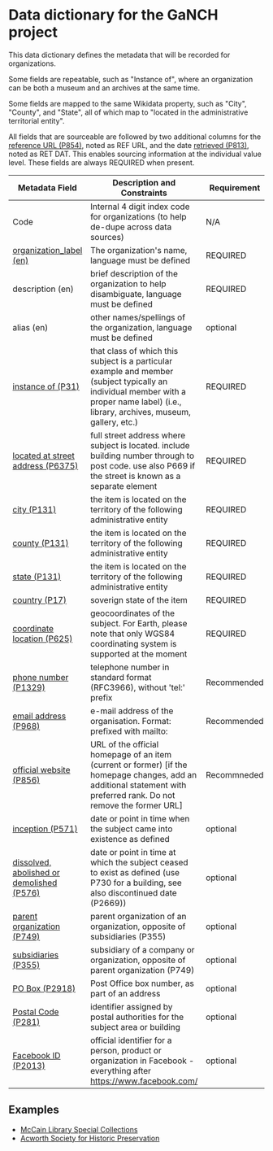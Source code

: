 # Data dictionary for the GaNCH project

This data dictionary defines the metadata that will be recorded for organizations.  

Some fields are repeatable, such as "Instance of", where an organization can be both a museum and an archives at the same time.

Some fields are mapped to the same Wikidata property, such as "City", "County", and "State", all of which map to "located in the administrative territorial entity".

All fields that are sourceable are followed by two additional columns for the [reference URL (P854)](https://www.wikidata.org/wiki/Property:P854), noted as REF URL, and the date [retrieved (P813)](https://www.wikidata.org/wiki/Property:P813), noted as RET DAT.  This enables sourcing information at the individual value level.  These fields are always REQUIRED when present.

| Metadata Field | Description and Constraints | Requirement |
| --- | --- | --- |
| Code | Internal 4 digit index code for organizations (to help de-dupe across data sources) | N/A | REQUIRED |
| [organization_label (en)](https://www.wikidata.org/wiki/Wikidata:Introduction#How_does_Wikidata_work?)| The organization's name, language must be defined | REQUIRED |
|description (en)| brief description of the organization to help disambiguate, language must be defined | REQUIRED |
|alias (en)| other names/spellings of the organization, language must be defined | optional |
|[instance of (P31)](https://www.wikidata.org/wiki/Property:P31)| that class of which this subject is a particular example and member (subject typically an individual member with a proper name label) (i.e., library, archives, museum, gallery, etc.) | REQUIRED |
|[located at street address (P6375)](https://www.wikidata.org/wiki/Property:P6375)| full street address where subject is located. include building number through to post code. use also P669 if the street is known as a separate element | REQUIRED |
|[city (P131)](https://www.wikidata.org/wiki/Property:P131)| the item is located on the territory of the following administrative entity | REQUIRED |
|[county (P131)](https://www.wikidata.org/wiki/Property:P131)|the item is located on the territory of the following administrative entity | REQUIRED |
|[state (P131)](https://www.wikidata.org/wiki/Property:P131)| the item is located on the territory of the following administrative entity | REQUIRED |
|[country (P17)](https://www.wikidata.org/wiki/Property:P17) | soverign state of the item | REQUIRED |
|[coordinate location (P625)](https://www.wikidata.org/wiki/Property:P625) | geocoordinates of the subject. For Earth, please note that only WGS84 coordinating system is supported at the moment | REQUIRED |
|[phone number (P1329)](https://www.wikidata.org/wiki/Property:P1329)| telephone number in standard format (RFC3966), without 'tel:' prefix | Recommended |
|[email address (P968)](https://www.wikidata.org/wiki/Property:P968)| e-mail address of the organisation. Format: prefixed with mailto: | Recommended|
|[official website (P856)](https://www.wikidata.org/wiki/Property:P856)| URL of the official homepage of an item (current or former) [if the homepage changes, add an additional statement with preferred rank. Do not remove the former URL] | Recommneded |
|[inception (P571)](https://www.wikidata.org/wiki/Property:P571)| date or point in time when the subject came into existence as defined | optional |
|[dissolved, abolished or demolished (P576)](https://www.wikidata.org/wiki/Property:P576)| date or point in time at which the subject ceased to exist as defined (use P730 for a building, see also discontinued date (P2669))| optional |
|[parent organization (P749)](https://www.wikidata.org/wiki/Property:P749) | parent organization of an organization, opposite of subsidiaries (P355) | optional |
|[subsidiaries (P355)](https://www.wikidata.org/wiki/Property:P355) | subsidiary of a company or organization, opposite of parent organization (P749) | optional |
|[PO Box (P2918)](https://www.wikidata.org/wiki/Property:P2918)| Post Office box number, as part of an address | optional |
|[Postal Code (P281)](https://www.wikidata.org/wiki/Property:P281) | identifier assigned by postal authorities for the subject area or building | optional |
|[Facebook ID (P2013)](https://www.wikidata.org/wiki/Property:P2013) | official identifier for a person, product or organization in Facebook - everything after https://www.facebook.com/ | optional |

## Examples

* [McCain Library Special Collections](https://www.wikidata.org/wiki/Q56232938)
* [Acworth Society for Historic Preservation](https://www.wikidata.org/wiki/Q56232937)
